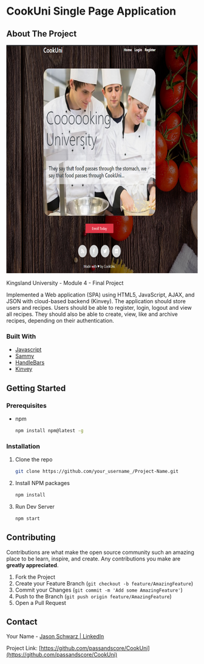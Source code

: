 # CookUni Single Page Application

<!-- ABOUT THE PROJECT -->

## About The Project

<p align=”center”>
<img src="images/readme-cover.png" alt="Logo" width="800" height="600">
</p>

Kingsland University - Module 4 - Final Project

Implemented a Web application (SPA) using HTML5, JavaScript, AJAX, and JSON with cloud-based backend (Kinvey). The application should store users and recipes. Users should be able to register, login, logout and view all recipes. They should also be able to create, view, like and archive recipes, depending on their authentication.

### Built With

- [Javascript](https://www.javascript.com/)
- [Sammy](https://sammyjs.org/)
- [HandleBars](https://handlebarsjs.com/)
- [Kinvey](https://www.progress.com/kinvey)

<!-- GETTING STARTED -->

## Getting Started

### Prerequisites

- npm
  ```sh
  npm install npm@latest -g
  ```

### Installation

1. Clone the repo
   ```sh
   git clone https://github.com/your_username_/Project-Name.git
   ```
2. Install NPM packages
   ```sh
   npm install
   ```
3. Run Dev Server
   ```sh
   npm start
   ```

<!-- CONTRIBUTING -->

## Contributing

Contributions are what make the open source community such an amazing place to be learn, inspire, and create. Any contributions you make are **greatly appreciated**.

1. Fork the Project
2. Create your Feature Branch (`git checkout -b feature/AmazingFeature`)
3. Commit your Changes (`git commit -m 'Add some AmazingFeature'`)
4. Push to the Branch (`git push origin feature/AmazingFeature`)
5. Open a Pull Request



<!-- CONTACT -->

## Contact

Your Name - [Jason Schwarz | LinkedIn](https://www.linkedin.com/in/jason-schwarz-75b91482/)

Project Link: [https://github.com/passandscore/CookUni](https://github.com/passandscore/CookUni)
